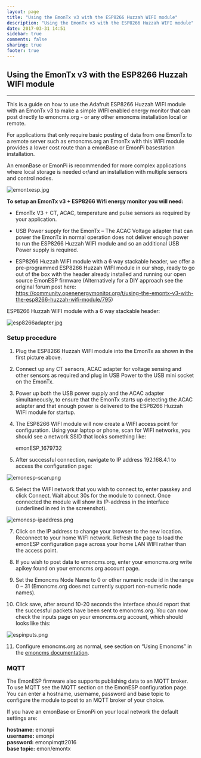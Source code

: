 ```yaml
---
layout: page
title: "Using the EmonTx v3 with the ESP8266 Huzzah WIFI module"
description: "Using the EmonTx v3 with the ESP8266 Huzzah WIFI module"
date: 2017-03-31 14:51
sidebar: true
comments: false
sharing: true
footer: true
---
```



## Using the EmonTx v3 with the ESP8266 Huzzah WIFI module

***

This is a guide on how to use the Adafruit ESP8266 Huzzah WIFI module with an EmonTx v3 to make a simple WIFI enabled energy monitor that can post directly to emoncms.org - or any other emoncms installation local or remote.

For applications that only require basic posting of data from one EmonTx to a remote server such as emoncms.org an EmonTx with this WIFI module provides a lower cost route than a emonBase or EmonPi basestation installation. 

An emonBase or EmonPi is recommended for more complex applications where local storage is needed or/and an installation with multiple sensors and control nodes.

![emontxesp.jpg](/images/setup/esp8266adapter/emontxesp.jpg)

**To setup an EmonTx v3 + ESP8266 Wifi energy monitor you will need:**

- EmonTx V3 + CT, ACAC, temperature and pulse sensors as required by your application.

- USB Power supply for the EmonTx – The ACAC Voltage adapter that can power the EmonTx in normal operation does not deliver enough power to run the ESP8266 Huzzah WIFI module and so an additional USB Power supply is required.

- ESP8266 Huzzah WIFI module with a 6 way stackable header, we offer a pre-programmed ESP8266 Huzzah WIFI module in our shop, ready to go out of the box with the header already installed and running our open source EmonESP firmware (Alternatively for a DIY approach see the original forum post here: https://community.openenergymonitor.org/t/using-the-emontx-v3-with-the-esp8266-huzzah-wifi-module/795)

ESP8266 Huzzah WIFI module with a 6 way stackable header:

![esp8266adapter.jpg](/images/setup/esp8266adapter/esp8266adapter.jpg)

### Setup procedure

1) Plug the ESP8266 Huzzah WIFI module into the EmonTx as shown in the first picture above.

2) Connect up any CT sensors, ACAC adapter for voltage sensing and other sensors as required and plug in USB Power to the USB mini socket on the EmonTx.

3) Power up both the USB power supply and the ACAC adapter simultaneously, to ensure that the EmonTx starts up detecting the ACAC adapter and that enough power is delivered to the ESP8266 Huzzah WIFI module for startup.

4) The ESP8266 WIFI module will now create a WIFI access point for configuration. Using your laptop or phone, scan for WIFI networks, you should see a network SSID that looks something like:

    emonESP_1679732

5) After successful connection, navigate to IP address 192.168.4.1 to access the configuration page:

![emonesp-scan.png](/images/setup/esp8266adapter/emonesp-scan.png)

6) Select the WIFI network that you wish to connect to, enter passkey and click Connect. Wait about 30s for the module to connect. Once connected the module will show its IP-address in the interface (underlined in red in the screenshot).

![emonesp-ipaddress.png](/images/setup/esp8266adapter/emonesp-ipaddress.png)

7) Click on the IP address to change your browser to the new location. Reconnect to your home WIFI network. Refresh the page to load the emonESP configuration page across your home LAN WIFI rather than the access point.

8) If you wish to post data to emoncms.org, enter your emoncms.org write apikey found on your emoncms.org account page.

9) Set the Emoncms Node Name to 0 or other numeric node id in the range 0 – 31 (Emoncms.org does not currently support non-numeric node names).

10) Click save, after around 10-20 seconds the interface should report that the successful packets have been sent to emoncms.org. You can now check the inputs page on your emoncms.org account, which should looks like this:

![espinputs.png](/images/setup/esp8266adapter/espinputs.png)

11) Configure emoncms.org as normal, see section on “Using Emoncms” in the [emoncms documentation](https://github.com/emoncms/emoncms/blob/master/readme.md). 

### MQTT

The EmonESP firmware also supports publishing data to an MQTT broker. To use MQTT see the MQTT section on the EmonESP configuration page. You can enter a hostname, username, password and base topic to configure the module to post to an MQTT broker of your choice.

If you have an emonBase or EmonPi on your local network the default settings are:

**hostname:** emonpi<br>
**username:** emonpi<br>
**password:** emonpimqtt2016<br>
**base topic:** emon/emontx<br>
